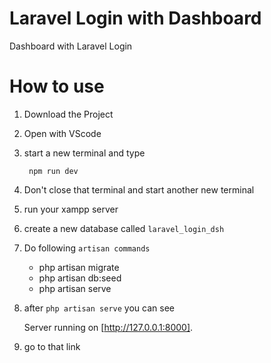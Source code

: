 # Laravel Login with Dashboard

Dashboard with Laravel Login

# How to use

1. Download the Project
2. Open with VScode
3. start a new terminal and type

        npm run dev

4. Don't close that terminal and start another new terminal
5. run your xampp server
6. create a new database called `laravel_login_dsh`
7. Do following `artisan commands`

    - php artisan migrate
    - php artisan db:seed
    - php artisan serve

8. after `php artisan serve` you can see

    Server running on [http://127.0.0.1:8000].  

9. go to that link